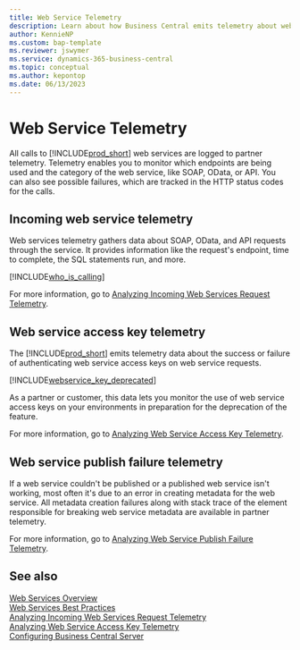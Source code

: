 ```yaml
---
title: Web Service Telemetry
description: Learn about how Business Central emits telemetry about web service requests
author: KennieNP
ms.custom: bap-template
ms.reviewer: jswymer
ms.service: dynamics-365-business-central
ms.topic: conceptual
ms.author: kepontop
ms.date: 06/13/2023
---
```


# Web Service Telemetry 

All calls to [!INCLUDE[prod_short](../developer/includes/prod_short.md)] web services are logged to partner telemetry. Telemetry enables you to monitor which endpoints are being used and the category of the web service, like SOAP, OData, or API. You can also see possible failures, which are tracked in the HTTP status codes for the calls.

## Incoming web service telemetry

Web services telemetry gathers data about SOAP, OData, and API requests through the service. It provides information like the request's endpoint, time to complete, the SQL statements run, and more.  

[!INCLUDE[who_is_calling](../includes/include-webservices-telemetry-who-is-calling.md)]

For more information, go to [Analyzing Incoming Web Services Request Telemetry](../administration/telemetry-webservices-trace.md).

## Web service access key telemetry

The [!INCLUDE[prod_short](../developer/includes/prod_short.md)] emits telemetry data about the success or failure of authenticating web service access keys on web service requests.

[!INCLUDE[webservice_key_deprecated](../includes/web-service-key-deprecated.md)]

As a partner or customer, this data lets you monitor the use of web service access keys on your environments in preparation for the deprecation of the feature.

For more information, go to [Analyzing Web Service Access Key Telemetry](../administration/telemetry-webservices-access-key-trace.md).

## Web service publish failure telemetry

If a web service couldn't be published or a published web service isn't working, most often it's due to an error in creating metadata for the web service. All metadata creation failures along with stack trace of the element responsible for breaking web service metadata are available in partner telemetry. 

For more information, go to [Analyzing Web Service Publish Failure Telemetry](../administration/telemetry-webservices-publish-failure-trace.md).

## See also

[Web Services Overview](web-services.md)  
[Web Services Best Practices](Web-Services-Best-Practices.md)  
[Analyzing Incoming Web Services Request Telemetry](../administration/telemetry-webservices-trace.md)  
[Analyzing Web Service Access Key Telemetry](../administration/telemetry-webservices-access-key-trace.md)  
[Configuring Business Central Server](../administration/configure-server-instance.md)  
